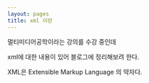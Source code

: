 ```yaml
---
layout: pages
title: xml 이란
---
```


멀티미디어공학이라는 강의를 수강 중인데
<p></p> xml에 대한 내용이 있어 블로그에 정리해보려 한다.

XML은 Extensible Markup Language 의 약자다.

